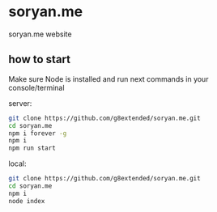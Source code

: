 # soryan.me
soryan.me website


## how to start

Make sure Node is installed and run next commands in your console/terminal

server:
```sh
git clone https://github.com/g8extended/soryan.me.git
cd soryan.me
npm i forever -g
npm i
npm run start
```

local:
```sh
git clone https://github.com/g8extended/soryan.me.git
cd soryan.me
npm i
node index
```
